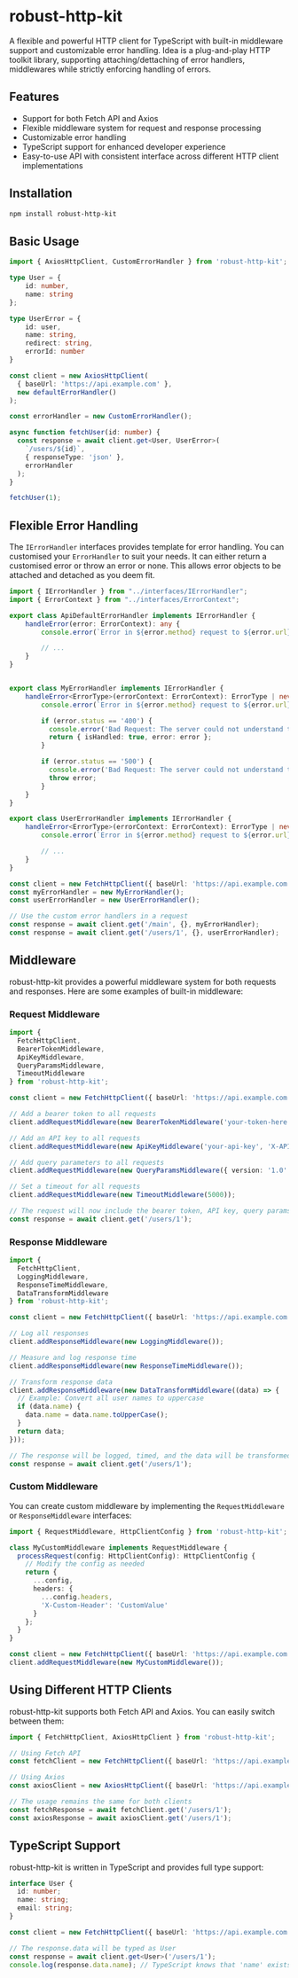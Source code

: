 # robust-http-kit

A flexible and powerful HTTP client for TypeScript with built-in middleware support and customizable error handling.
Idea is a plug-and-play HTTP toolkit library, supporting attaching/dettaching of error handlers, middlewares while strictly enforcing handling of errors.

## Features

- Support for both Fetch API and Axios
- Flexible middleware system for request and response processing
- Customizable error handling
- TypeScript support for enhanced developer experience
- Easy-to-use API with consistent interface across different HTTP client implementations

## Installation

```bash
npm install robust-http-kit
```

## Basic Usage

```typescript
import { AxiosHttpClient, CustomErrorHandler } from 'robust-http-kit';

type User = {
    id: number,
    name: string
};

type UserError = {
    id: user,
    name: string,
    redirect: string,
    errorId: number
}

const client = new AxiosHttpClient(
  { baseUrl: 'https://api.example.com' }, 
  new defaultErrorHandler()
);

const errorHandler = new CustomErrorHandler();

async function fetchUser(id: number) {
  const response = await client.get<User, UserError>(
    `/users/${id}`,
    { responseType: 'json' },
    errorHandler
  );
}

fetchUser(1);
```

## Flexible Error Handling

The `IErrorHandler` interfaces provides template for error handling.  You can customised your `ErrorHandler` to suit your needs. It can either return a customised error or throw an error or none. This allows error objects to be attached and detached as you deem fit.

```typescript
import { IErrorHandler } from "../interfaces/IErrorHandler";
import { ErrorContext } from "../interfaces/ErrorContext";

export class ApiDefaultErrorHandler implements IErrorHandler {
    handleError(error: ErrorContext): any {
        console.error(`Error in ${error.method} request to ${error.url} with ${error.status}`);

        // ...
    }
}


export class MyErrorHandler implements IErrorHandler {
    handleError<ErrorType>(errorContext: ErrorContext): ErrorType | never {
        console.error(`Error in ${error.method} request to ${error.url} with ${error.status}`);

        if (error.status == '400') {
          console.error('Bad Request: The server could not understand the request.');
          return { isHandled: true, error: error };
        } 

        if (error.status == '500') {
          console.error('Bad Request: The server could not understand the request.');
          throw error;
        }
    }
}

export class UserErrorHandler implements IErrorHandler {
    handleError<ErrorType>(errorContext: ErrorContext): ErrorType | never {
        console.error(`Error in ${error.method} request to ${error.url} with ${error.status}`);

        // ...
    }
}

const client = new FetchHttpClient({ baseUrl: 'https://api.example.com' }, new ApiDefaultErrorHandler());
const myErrorHandler = new MyErrorHandler();
const userErrorHandler = new UserErrorHandler();

// Use the custom error handlers in a request
const response = await client.get('/main', {}, myErrorHandler);
const response = await client.get('/users/1', {}, userErrorHandler);
```

## Middleware

robust-http-kit provides a powerful middleware system for both requests and responses. Here are some examples of built-in middleware:

### Request Middleware

```typescript
import { 
  FetchHttpClient, 
  BearerTokenMiddleware, 
  ApiKeyMiddleware, 
  QueryParamsMiddleware, 
  TimeoutMiddleware 
} from 'robust-http-kit';

const client = new FetchHttpClient({ baseUrl: 'https://api.example.com' });

// Add a bearer token to all requests
client.addRequestMiddleware(new BearerTokenMiddleware('your-token-here'));

// Add an API key to all requests
client.addRequestMiddleware(new ApiKeyMiddleware('your-api-key', 'X-API-Key'));

// Add query parameters to all requests
client.addRequestMiddleware(new QueryParamsMiddleware({ version: '1.0' }));

// Set a timeout for all requests
client.addRequestMiddleware(new TimeoutMiddleware(5000));

// The request will now include the bearer token, API key, query params, and a timeout
const response = await client.get('/users/1');
```

### Response Middleware

```typescript
import { 
  FetchHttpClient, 
  LoggingMiddleware, 
  ResponseTimeMiddleware, 
  DataTransformMiddleware 
} from 'robust-http-kit';

const client = new FetchHttpClient({ baseUrl: 'https://api.example.com' });

// Log all responses
client.addResponseMiddleware(new LoggingMiddleware());

// Measure and log response time
client.addResponseMiddleware(new ResponseTimeMiddleware());

// Transform response data
client.addResponseMiddleware(new DataTransformMiddleware((data) => {
  // Example: Convert all user names to uppercase
  if (data.name) {
    data.name = data.name.toUpperCase();
  }
  return data;
}));

// The response will be logged, timed, and the data will be transformed
const response = await client.get('/users/1');
```

### Custom Middleware

You can create custom middleware by implementing the `RequestMiddleware` or `ResponseMiddleware` interfaces:

```typescript
import { RequestMiddleware, HttpClientConfig } from 'robust-http-kit';

class MyCustomMiddleware implements RequestMiddleware {
  processRequest(config: HttpClientConfig): HttpClientConfig {
    // Modify the config as needed
    return {
      ...config,
      headers: {
        ...config.headers,
        'X-Custom-Header': 'CustomValue'
      }
    };
  }
}

const client = new FetchHttpClient({ baseUrl: 'https://api.example.com' });
client.addRequestMiddleware(new MyCustomMiddleware());
```

## Using Different HTTP Clients

robust-http-kit supports both Fetch API and Axios. You can easily switch between them:

```typescript
import { FetchHttpClient, AxiosHttpClient } from 'robust-http-kit';

// Using Fetch API
const fetchClient = new FetchHttpClient({ baseUrl: 'https://api.example.com' });

// Using Axios
const axiosClient = new AxiosHttpClient({ baseUrl: 'https://api.example.com' });

// The usage remains the same for both clients
const fetchResponse = await fetchClient.get('/users/1');
const axiosResponse = await axiosClient.get('/users/1');
```

## TypeScript Support

robust-http-kit is written in TypeScript and provides full type support:

```typescript
interface User {
  id: number;
  name: string;
  email: string;
}

const client = new FetchHttpClient({ baseUrl: 'https://api.example.com' });

// The response.data will be typed as User
const response = await client.get<User>('/users/1');
console.log(response.data.name); // TypeScript knows that 'name' exists on User
```
